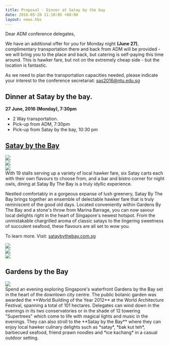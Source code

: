 ```yaml
---
title: Proposal - Dinner at Satay by the bay
date: 2016-05-20 11:18:05 +08:00
layout: news.hbs
---
```

Dear ADM conference delegates,

We have an additional offer for you for Monday night **(June 27)**, complimentary transportation there and back from ADM will be provided - we will bring you to the place and back, but catering is self-paying this time around. This is hawker fare, but not on the extremely cheap side - but the location is fantastic.

As we need to plan the transportation capacities needed, please indicate your interest to the conference secretariat:
<a href="mailto:sec_sas2016@ntu.edu.sg?subject=Dinner at Satay by the Bay">sas2016@ntu.edu.sg</a>

## Dinner at Satay by the bay.
**27 June, 2016 (Monday), 7:30pm**
<ul class="timeline-list">
  <li>2 Way transportation.</li>
  <li>Pick-up from ADM, 7:30pm</li>
  <li>Pick-up from Satay by the bay,  10:30 pm</li>
</ul>

## <a href="http://www.sataybythebay.com.sg/" target="_blank">Satay by the Bay</a>
<div class="gallery grid-3">
  <div class="gallery-item"><img src="/img/satay1.jpg"></div>
  <div class="gallery-item"><img src="/img/satay2.jpg"></div>
  <div class="gallery-item"><img src="/img/satay3.jpg"></div>
</div>
With 19 stalls serving up a variety of local hawker fare, six Satay carts each with their own flavours to choose from, and a bar and bistro corner for night owls, dining at Satay By The Bay is a truly idyllic experience.

Nestled comfortably in a gorgeous expanse of lush greenery, Satay By The Bay brings together an ensemble of delectable hawker fare that is truly reminiscent of the good old days. Located conveniently within Gardens By The Bay and a stone's throw from Marina Barrage, you can now savour local delights right in the heart of Singapore's newest hotspot. From the unmistakable chargrilled aroma of classic satays to the lingering sweetness of succulent seafood, these flavours are all set to wow you.

To learn more.  Visit: <a href="http://www.sataybythebay.com.sg/" target="_blank">sataybythebay.com.sg</a>

<div class="gallery grid-3">
  <div class="gallery-item"><img src="/img/satay4.jpg"></div>
  <div class="gallery-item"><img src="/img/satay5.jpg"></div>
  <div class="gallery-item"><img src="/img/satay6.jpg"></div>
</div>

## Gardens by the Bay

<div class="right w-50"><img src="/img/gardens.jpg"></div>
Spend an evening exploring Singapore's waterfront Gardens by the Bay set in the heart of the downtown city centre. The public botanic garden was awarded the **World Building of the Year 2012** at the World Architecture Festival, spanning a total of 101 hectares. Delegates can wind down in the evenings in its two conservatories or in the shade of 12 towering "Supertrees" which come to life with magical lights and music in the evenings. They can also stroll to the **Satay by the Bay** where they can enjoy local hawker culinary delights such as *satay*, *bak kut teh*, barbecued seafood, friend prawn noodles and *ice kachang* in a casual outdoor setting.



